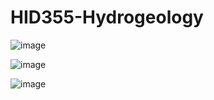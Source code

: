 # HID355-Hydrogeology

![image](https://github.com/altarcag/HID355-Hydrogeology/assets/26670231/d9be139d-65ef-4e2d-8f2d-654514385fc7)

![image](https://github.com/altarcag/HID355-Hydrogeology/assets/26670231/1f22d6c6-b40d-45fe-8e92-a5570e06c3d8)

![image](https://github.com/altarcag/HID355-Hydrogeology/assets/26670231/e9132143-8d11-4c58-96af-570c535ed70e)

